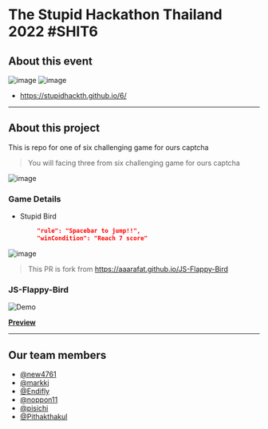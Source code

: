 #  The Stupid Hackathon Thailand 2022 #SHIT6

## About this event 
![image](https://user-images.githubusercontent.com/30498964/210324880-8c204a1d-86c8-4a67-b204-575a6c220d17.png)
![image](https://user-images.githubusercontent.com/30498964/210324937-5a205003-2a4d-4a12-b1ef-f26ba7e91acb.png)


* https://stupidhackth.github.io/6/
<hr>

## About this project 
This is repo for one of six challenging game for ours captcha

> You will facing three from six challenging game for ours captcha


![image](https://user-images.githubusercontent.com/30498964/210324953-57707ca3-f4d4-4597-8e48-0bf5b6a4743b.png)

### **Game Details**

* Stupid Bird

```json
        "rule": "Spacebar to jump!!",
        "winCondition": "Reach 7 score"
```
![image](https://user-images.githubusercontent.com/30498964/210326279-6c6e86ba-cc05-4257-8462-cc16727deb9f.png)


> This PR is fork from  https://aaarafat.github.io/JS-Flappy-Bird

### JS-Flappy-Bird 


![Demo](https://user-images.githubusercontent.com/44725090/67148880-e7dba280-f2a4-11e9-8dbf-d154842ee0cf.gif)





**[Preview](https://youtu.be/-8mBm18a_Mo)**


<hr>

## Our team members

* [@new4761](https://github.com/new4761) 
* [@markkj](https://github.com/markkj) 
* [@Endifly](https://github.com/Endifly)
* [@noppon11](https://github.com/noppon11)
* [@pisichi](https://github.com/pisichi)
* [@Pithakthakul](https://github.com/Pithakthakul)
